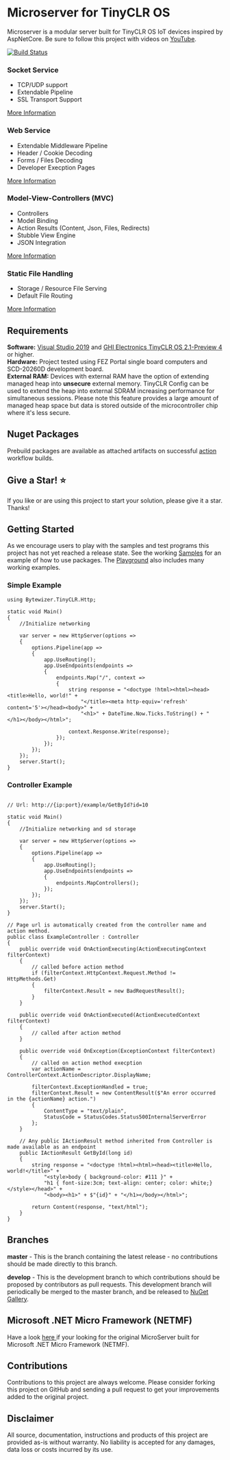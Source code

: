 # Microserver for TinyCLR OS

Microserver is a modular server built for TinyCLR OS IoT devices inspired by AspNetCore.  Be sure to follow this project with videos on [YouTube](https://youtu.be/EDGo3NpBOpk).

[![Build Status](https://img.shields.io/github/workflow/status/microcompiler/microserver/Actions%20CI?style=flat-square&logo=github)](https://github.com/microcompiler/microserver/actions)

### Socket Service

* TCP/UDP support
* Extendable Pipeline
* SSL Transport Support

<a href="https://github.com/microcompiler/microserver/tree/master/src/Bytewizer.TinyCLR.Sockets">More Information</a>

### Web Service

* Extendable Middleware Pipeline
* Header / Cookie Decoding
* Forms / Files Decoding
* Developer Execption Pages

<a href="https://github.com/microcompiler/microserver/tree/master/src/Bytewizer.TinyCLR.Http">More Information</a>

### Model-View-Controllers (MVC)

* Controllers
* Model Binding
* Action Results (Content, Json, Files, Redirects)
* Stubble View Engine
* JSON Integration

<a href="https://github.com/microcompiler/microserver/tree/master/src/Bytewizer.TinyCLR.Http.Mvc">More Information</a>

### Static File Handling

* Storage / Resource File Serving
* Default File Routing

<a href="https://github.com/microcompiler/microserver/tree/master/src/Bytewizer.TinyCLR.Http.StaticFiles">More Information</a>

## Requirements

**Software:**  <a href="https://visualstudio.microsoft.com/downloads/">Visual Studio 2019</a> and <a href="https://www.ghielectronics.com/">GHI Electronics TinyCLR OS 2.1-Preview 4</a> or higher.  
**Hardware:** Project tested using FEZ Portal single board computers and SCD-20260D development board.  
**External RAM:** Devices with external RAM have the option of extending managed heap into **unsecure** external memory. TinyCLR Config can be used to extend the heap into external SDRAM increasing performance for simultaneous sessions. Please note this feature provides a large amount of managed heap space but data is stored outside of the microcontroller chip where it's less secure.

## Nuget Packages
Prebuild packages are available as attached artifacts on successful [action](https://github.com/microcompiler/microserver/actions) workflow builds.

## Give a Star! :star:

If you like or are using this project to start your solution, please give it a star. Thanks!

## Getting Started

As we encourage users to play with the samples and test programs this project has not yet reached a release state. See the working [Samples](https://github.com/microcompiler/microserver/tree/master/samples) for an example of how to use packages. The [Playground](https://github.com/microcompiler/microserver/tree/master/playground) also includes many working examples.

### Simple Example

```CSharp
using Bytewizer.TinyCLR.Http;

static void Main()
{
    //Initialize networking

    var server = new HttpServer(options =>
    {
        options.Pipeline(app =>
        {
            app.UseRouting();
            app.UseEndpoints(endpoints =>
            {
                endpoints.Map("/", context =>
                {
                    string response = "<doctype !html><html><head><title>Hello, world!" +
                        "</title><meta http-equiv='refresh' content='5'></head><body>" +
                        "<h1>" + DateTime.Now.Ticks.ToString() + "</h1></body></html>";

                    context.Response.Write(response);
                });
            });
        });
    });
    server.Start();
}
```

### Controller Example

```CSharp

// Url: http://{ip:port}/example/GetById?id=10

static void Main()
{
    //Initialize networking and sd storage

    var server = new HttpServer(options =>
    {
        options.Pipeline(app =>
        {
            app.UseRouting();
            app.UseEndpoints(endpoints =>
            {
                endpoints.MapControllers(); 
            });
        });
    });
    server.Start();
}

// Page url is automatically created from the controller name and action method.  
public class ExampleController : Controller
{
    public override void OnActionExecuting(ActionExecutingContext filterContext)
    {
        // called before action method
        if (filterContext.HttpContext.Request.Method != HttpMethods.Get)
        {
            filterContext.Result = new BadRequestResult();
        }
    }

    public override void OnActionExecuted(ActionExecutedContext filterContext)
    {
        // called after action method
    }

    public override void OnException(ExceptionContext filterContext)
    {
        // called on action method execption
        var actionName = ControllerContext.ActionDescriptor.DisplayName;
        
        filterContext.ExceptionHandled = true;
        filterContext.Result = new ContentResult($"An error occurred in the {actionName} action.")
        {
            ContentType = "text/plain",
            StatusCode = StatusCodes.Status500InternalServerError
        };
    }

    // Any public IActionResult method inherited from Controller is made available as an endpoint
    public IActionResult GetById(long id)
    {
        string response = "<doctype !html><html><head><title>Hello, world!</title>" +
            "<style>body { background-color: #111 }" +
            "h1 { font-size:3cm; text-align: center; color: white;}</style></head>" +
            "<body><h1>" + $"{id}" + "</h1></body></html>";

        return Content(response, "text/html");
    }
}
```

## Branches

**master** - This is the branch containing the latest release - no contributions should be made directly to this branch.

**develop** - This is the development branch to which contributions should be proposed by contributors as pull requests. This development branch will periodically be merged to the master branch, and be released to [NuGet Gallery](https://www.nuget.org).

## Microsoft .NET Micro Framework (NETMF)

Have a look <a href="https://github.com/microcompiler/microserver/releases/tag/v1.1.0"> here </a> if your looking for the original MicroServer built for Microsoft .NET Micro Framework (NETMF).

## Contributions

Contributions to this project are always welcome. Please consider forking this project on GitHub and sending a pull request to get your improvements added to the original project.

## Disclaimer

All source, documentation, instructions and products of this project are provided as-is without warranty. No liability is accepted for any damages, data loss or costs incurred by its use.